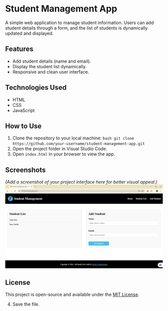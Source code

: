    # Student Management App

   A simple web application to manage student information. Users can add student details through a form, and the list of students is dynamically updated and displayed.

   ## Features
   - Add student details (name and email).
   - Display the student list dynamically.
   - Responsive and clean user interface.

   ## Technologies Used
   - HTML
   - CSS
   - JavaScript

   ## How to Use
   1. Clone the repository to your local machine:
    ```bash
     git clone https://github.com/your-username/student-management-app.git
    ```
   2. Open the project folder in Visual Studio Code.
   3. Open `index.html` in your browser to view the app.

   ## Screenshots
   *(Add a screenshot of your project interface here for better visual appeal.)*
    ![App Screenshot](output.png)

   ## License
   This project is open-source and available under the [MIT License](LICENSE).

   4. Save the file.